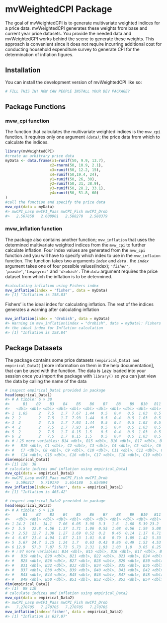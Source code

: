 
<!-- README.md is generated from README.Rmd. Please edit that file -->

# mvWeightedCPI Package

<!-- badges: start -->
<!-- badges: end -->

The goal of mvWeightedCPI is to generate multivariate weighted indices
for a price data. mvWeightedCPI generates these weights from base and
current year price datasets. You provide the needed data and
mvWeightedCPI works behind the scene to generate these weights. This
approach is convenient since it does not require incurring additional
cost for conducting household expenditure survey to generate CPI for the
determination of inflation figures.

## Installation

You can install the development version of mvWeightedCPI like so:

``` r
# FILL THIS IN! HOW CAN PEOPLE INSTALL YOUR DEV PACKAGE?
```

## Package Functions

### mvw_cpi function

The function that calculates the multivariate weighted indices is the
`mvw_cpi` function. It requires only one argument *`(data)`*; the price
data from which to calculate the indices.

``` r
library(mvWeightedCPI)
#create an arbitrary price data
myData <- data.frame(x1=runif(50, 9.9, 13.7),
                    x2=rnorm(50, 10.9, 2.1),
                    x3=runif(50, 12.2, 15),
                    x4=runif(50,19.4, 24),
                    y1=runif(50, 26, 30),
                    y2=runif(50, 31, 38.9),
                    y3=runif(50, 28.2, 33.1),
                    y4=runif(50, 51.8, 60)
)
#call the function and specify the price data
mvw_cpi(data = myData)
#> mwCPI_Lasp mwCPI_Paas mwCPI_Fish mwCPI_Drob 
#>   2.567858   2.608901   2.588270   2.588379
```

### mvw_inflation function

The package also contains another function; `mvw_inflation` that uses
the determined multivariate weighted indices from the `mvw_cpi` to
further calculate inflation. Four index values are generated from the
`mvw_cpi` function and you will have to specify which index to use in
the `mvw_inflaion` function. The function takes two arguments *`index`*
and *`data`* . the *`index`* argument takes one of four possible
values(index); *`'fisher'`*, *`'paashe'`*,*`'laspeyres'`* and
*`'drobish'`*. The *`data`* argument requires the price dataset from
which the inflation is to be determined.

``` r
#calculating inflation using Fishers index
mvw_inflation(index = 'fisher', data = myData)
#> [1] "Inflation is 158.83"
```

Fishers’ is the ideal index for calculating inflation. The rest of the
indices generates a warning after calculating inflation

``` r
mvw_inflation(index = 'drobish', data = myData)
#> Warning in mvw_inflation(index = "drobish", data = myData): Fishers index is
#> the ideal index for Inflation calculation
#> [1] "Inflation is 158.84"
```

## Package Datasets

The package contains some price datasets
`(empirical_Data1 and empirical_Data2)` \[more information on them in
the help documentation\], that can be used with the function. The data
is Lazy loaded into your session once you import the package with
`library()` so you can just view the data by calling the name of the
data

``` r
# inspect empirical_Data1 provided in package
head(empirical_Data1)
#> # A tibble: 6 × 38
#>      B1    B2    B3    B4    B5    B6    B7    B8    B9   B10   B11   B12   B13
#>   <dbl> <dbl> <dbl> <dbl> <dbl> <dbl> <dbl> <dbl> <dbl> <dbl> <dbl> <dbl> <dbl>
#> 1  1.65     2   7.5   1.7  7.67  1.44   0.5   0.4   0.5  1.03   0.5   1.5  266.
#> 2  2        2   7.5   1.7  7.93  1.44   0.5   0.4   0.5  1.03   0.5   1.5  266.
#> 3  2        2   7.5   1.7  7.93  1.44   0.5   0.4   0.5  1.03   0.5   1.5  266.
#> 4  2        2   7.5   1.7  7.93  1.44   0.5   0.4   0.5  1.03   0.5   1.5  266.
#> 5  2        2   7.5   1.7  8.15  1.5    0.5   0.4   0.5  1.03   0.5   1.5  266.
#> 6  2        2   7.5   1.7  8.15  1.5    0.5   0.4   0.5  1.03   0.5   1.5  266.
#> # ℹ 25 more variables: B14 <dbl>, B15 <dbl>, B16 <dbl>, B17 <dbl>, B18 <dbl>,
#> #   B19 <dbl>, C1 <dbl>, C2 <dbl>, C3 <dbl>, C4 <dbl>, C5 <dbl>, C6 <dbl>,
#> #   C7 <dbl>, C8 <dbl>, C9 <dbl>, C10 <dbl>, C11 <dbl>, C12 <dbl>, C13 <dbl>,
#> #   C14 <dbl>, C15 <dbl>, C16 <dbl>, C17 <dbl>, C18 <dbl>, C19 <dbl>
dim(empirical_Data1)
#> [1] 120  38
# calculate indices and inflation using empirical_Data1
mvw_cpi(data = empirical_Data1)
#> mwCPI_Lasp mwCPI_Paas mwCPI_Fish mwCPI_Drob 
#>   5.590217   5.719170   5.654180   5.654694
mvw_inflation(index='fisher', data = empirical_Data1)
#> [1] "Inflation is 465.42"
```

``` r
# inspect empirical_Data2 provided in package
head(empirical_Data2)
#> # A tibble: 6 × 110
#>      B1    B2    B3    B4    B5    B6    B7    B8    B9   B10   B11   B12   B13
#>   <dbl> <dbl> <dbl> <dbl> <dbl> <dbl> <dbl> <dbl> <dbl> <dbl> <dbl> <dbl> <dbl>
#> 1 24.2  101.  14.1   7.06  6.05  3.98  3.3   1.6   2.68  5.39 23.2   1.24 12.1 
#> 2  5.5   22.8  4.56  1.37  1.71  1.06  0.55  1.08  0.56  1.59  5.08  0.48  5.69
#> 3  2.53  12.7  3.38  1.27  1.69  0.52  0.2   0.46  0.14  1.17  6.71  0.26  6.33
#> 4  6.67  21.4  4.94  1.87  2.13  1.01  0.8   0.79  1.09  1.42  5.33  0.84  4   
#> 5  5.67  24.7  5.15  1.24  1.7   0.63  0.43  0.86  0.49  1.53  4.53  0.5   5.15
#> 6 12.9   57.3  7.87  5.73  5.73  2.31  1.93  1.03  1.8   3.05  6.25  1.29 10.7 
#> # ℹ 97 more variables: B14 <dbl>, B15 <dbl>, B16 <dbl>, B17 <dbl>, B18 <dbl>,
#> #   B19 <dbl>, B20 <dbl>, B21 <dbl>, B22 <dbl>, B23 <dbl>, B24 <dbl>,
#> #   B25 <dbl>, B26 <dbl>, B27 <dbl>, B28 <dbl>, B29 <dbl>, B30 <dbl>,
#> #   B31 <dbl>, B32 <dbl>, B33 <dbl>, B34 <dbl>, B35 <dbl>, B36 <dbl>,
#> #   B37 <dbl>, B38 <dbl>, B39 <dbl>, B40 <dbl>, B41 <dbl>, B42 <dbl>,
#> #   B43 <dbl>, B44 <dbl>, B45 <dbl>, B46 <dbl>, B47 <dbl>, B48 <dbl>,
#> #   B49 <dbl>, B50 <dbl>, B51 <dbl>, B52 <dbl>, B53 <dbl>, B54 <dbl>, …
dim(empirical_Data2)
#> [1]  89 110
# calculate indices and inflation using empirical_Data2
mvw_cpi(data = empirical_Data2)
#> mwCPI_Lasp mwCPI_Paas mwCPI_Fish mwCPI_Drob 
#>   7.270705   7.270705   7.270705   7.270705
mvw_inflation(index='fisher', data = empirical_Data2)
#> [1] "Inflation is 627.07"
```
